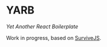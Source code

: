 # YARB
_Yet Another React Boilerplate_

Work in progress, based on [SurviveJS](http://survivejs.com/webpack/developing-with-webpack/).
